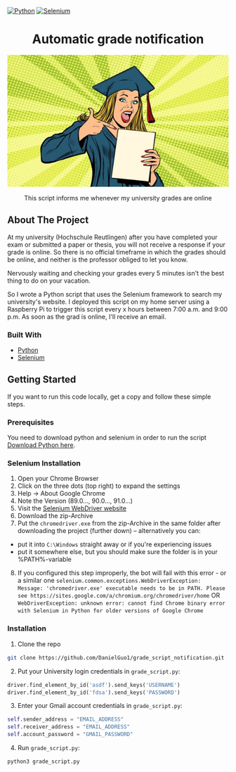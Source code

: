 [![Python](https://img.shields.io/badge/Build-Python3.x-blue.svg?style=flat-square&logo=Python&logoColor=white)](https://www.python.org/) 
[![Selenium](https://img.shields.io/badge/Selenium-3.141.0-green.svg?style=flat-square&logo=Selenium&logoColor=white)](https://www.selenium.dev/) 

<h1 align="center">Automatic grade notification</h1>
<p align="center">
  <a> 
    <img src="https://github.com/DanielGuo1/grade_script_notification/blob/main/images/graduation.jpeg" alt="Logo" width="550" height="300">
  </a>
  <p align="center">
    This script informs me whenever my university grades are online
  </p>
</p>


## About The Project
At my university (Hochschule Reutlingen) after you have completed your exam or submitted a paper or thesis, you will not receive a response if your grade is online. So there is no official timeframe in which the grades should be online, and neither is the professor obliged to let you know.

Nervously waiting and checking your grades every 5 minutes isn't the best thing to do on your vacation.

So I wrote a Python script that uses the Selenium framework to search my university's website. I deployed this script on my home server using a Raspberry Pi to trigger this script every x hours between 7:00 a.m. and 9:00 p.m.
As soon as the grad is online, I'll receive an email.

### Built With

* [Python](https://www.python.org/)
* [Selenium](https://www.selenium.dev/)

<!-- GETTING STARTED -->
## Getting Started

If you want to run this code locally, get a copy and follow these simple steps.

### Prerequisites

You need to download python and selenium in order to run the script [Download Python here](https://www.python.org/downloads/).

   
### Selenium Installation

1. Open your Chrome Browser 
2. Click on the three dots (top right) to expand the settings
3. Help -> About Google Chrome
4. Note the Version (89.0..., 90.0..., 91.0...)
5. Visit the [Selenium WebDriver website](https://sites.google.com/a/chromium.org/chromedriver/downloads)
6. Download the zip-Archive
7. Put the `chromedriver.exe` from the zip-Archive in the same folder after downloading the project (further down) – alternatively you can:
  * put it into `C:\Windows` straight away or if you're experiencing issues
  * put it somewhere else, but you should make sure the folder is in your %PATH%-variable
8. If you configured this step improperly, the bot will fail with this error - or a similar one
   `selenium.common.exceptions.WebDriverException: Message: 'chromedriver.exe' executable needs to be in PATH. Please see https://sites.google.com/a/chromium.org/chromedriver/home`
   OR `WebDriverException: unknown error: cannot find Chrome binary error with Selenium in Python for older versions of Google Chrome`
   
### Installation

1. Clone the repo
 ```sh
 git clone https://github.com/DanielGuo1/grade_script_notification.git
 ```
2. Put your University login credentials in `grade_script.py`:
```python
driver.find_element_by_id('asdf').send_keys('USERNAME')
driver.find_element_by_id('fdsa').send_keys('PASSWORD')
```
3. Enter your Gmail account credentials in `grade_script.py`:
```python
self.sender_address = "EMAIL_ADDRESS"
self.receiver_address = "EMAIL_ADDRESS"
self.account_password = "GMAIL_PASSWORD"
```
4. Run `grade_script.py`:
```python
python3 grade_script.py
```
